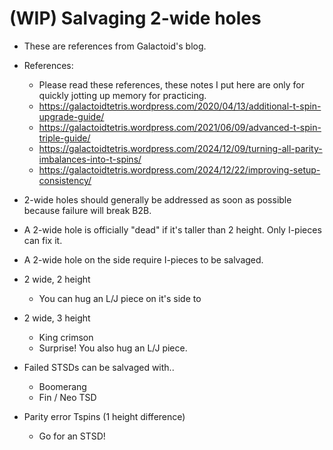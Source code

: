 # (WIP) Salvaging 2-wide holes
- These are references from Galactoid's blog.
- References: 
    - Please read these references, these notes I put here are only for quickly jotting up memory for practicing.
    - https://galactoidtetris.wordpress.com/2020/04/13/additional-t-spin-upgrade-guide/
    - https://galactoidtetris.wordpress.com/2021/06/09/advanced-t-spin-triple-guide/
    - https://galactoidtetris.wordpress.com/2024/12/09/turning-all-parity-imbalances-into-t-spins/
    - https://galactoidtetris.wordpress.com/2024/12/22/improving-setup-consistency/

- 2-wide holes should generally be addressed as soon as possible because failure will break B2B.
- A 2-wide hole is officially "dead" if it's taller than 2 height. Only I-pieces can fix it.
- A 2-wide hole on the side require I-pieces to be salvaged.

- 2 wide, 2 height
    - You can hug an L/J piece on it's side to 

- 2 wide, 3 height
    - King crimson
    - Surprise! You also hug an L/J piece.

- Failed STSDs can be salvaged with..
    - Boomerang
    - Fin / Neo TSD

- Parity error Tspins (1 height difference)
    - Go for an STSD!
